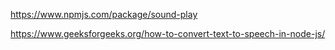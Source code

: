https://www.npmjs.com/package/sound-play

https://www.geeksforgeeks.org/how-to-convert-text-to-speech-in-node-js/